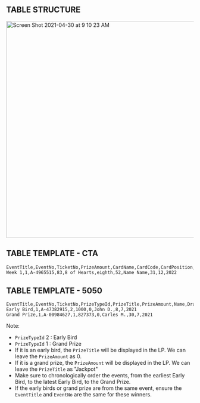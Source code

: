 ## TABLE STRUCTURE

<img width="581" alt="Screen Shot 2021-04-30 at 9 10 23 AM" src="https://user-images.githubusercontent.com/74011624/116699711-e60f9680-a993-11eb-9535-f9bac0de05b6.png">

## TABLE TEMPLATE - CTA

```csv
EventTitle,EventNo,TicketNo,PrizeAmount,CardName,CardCode,CardPosition,Name,DrawDay,DrawMonth,DrawYear     
Week 1,1,A-4965515,83,8 of Hearts,eighth,52,Name Name,31,12,2022
```

## TABLE TEMPLATE - 5050

```csv
EventTitle,EventNo,TicketNo,PrizeTypeId,PrizeTitle,PrizeAmount,Name,DrawDay,DrawMonth,DrawYear
Early Bird,1,A-47382915,2,1000,0,John D.,8,7,2021
Grand Prize,1,A-00984627,1,827373,0,Carles M.,30,7,2021
```

Note:
- `PrizeTypeId` 2 : Early Bird
- `PrizeTypeId` 1 : Grand Prize
- If it is an early bird, the `PrizeTitle` will be displayed in the LP. We can leave the `PrizeAmount` as 0.
- If it is a grand prize, the `PrizeAmount` will be displayed in the LP. We can leave the `PrizeTitle` as "Jackpot"
- Make sure to chronologically order the events, from the earliest Early Bird, to the latest Early Bird, to the Grand Prize.
- If the early birds or grand prize are from the same event, ensure the `EventTitle` and `EventNo` are the same for these winners.
